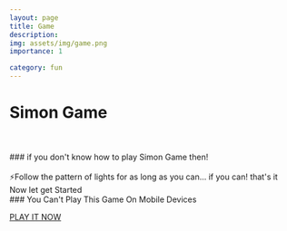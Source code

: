 ```yaml
---
layout: page
title: Game
description: 
img: assets/img/game.png
importance: 1

category: fun
---
```


# Simon Game
<br>

<br>
### if you don't know how to play Simon Game then!
<br>
<br>
⚡Follow the pattern of lights for as long as you can... if you can! that's it Now let get Started

<br>
### You Can't Play This Game On Mobile Devices

[PLAY IT NOW](https://awwais.me/Game.github.io/)
